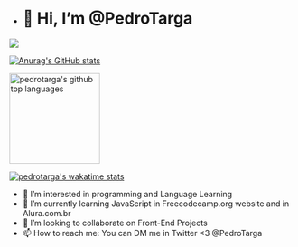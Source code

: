 - # 👋 Hi, I’m @PedroTarga
![](https://img.shields.io/badge/<code>-<javascript>-informational?style=flat&logo=<LOGO_NAME>&logoColor=white&color=2bbc8a)

<a href="https://github.com/PedroTarga">

  ![Anurag's GitHub stats](https://github-readme-stats.vercel.app/api?username=pedrotarga&theme=midnight-purple&hide=contribs,prs)

  <img height="160em" src="https://github-readme-stats.vercel.app/api/top-langs/?username=pedrotarga&theme=midnight-purple&layout=compact" alt="pedrotarga's github top languages" />
  
  [![pedrotarga's wakatime stats](https://github-readme-stats.vercel.app/api/wakatime?username=targapedro&theme=midnight-purple&layout=compact)](https://wakatime.com/@targapedro)

</a>

- 👀 I’m interested in programming and Language Learning
- 🌱 I’m currently learning JavaScript in Freecodecamp.org website and in Alura.com.br
- 💞️ I’m looking to collaborate on Front-End Projects
- 📫 How to reach me: You can DM me in Twitter <3 @PedroTarga

<!---
PedroTarga/PedroTarga is a ✨ special ✨ repository because its `README.md` (this file) appears on your GitHub profile.
You can click the Preview link to take a look at your changes.
--->
